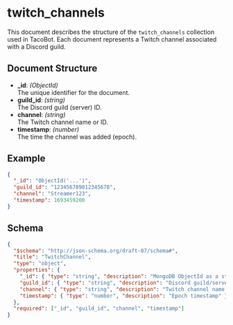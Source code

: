 # twitch_channels

This document describes the structure of the `twitch_channels` collection used in TacoBot. Each document represents a Twitch channel associated with a Discord guild.

## Document Structure

- **_id**: *(ObjectId)*  
  The unique identifier for the document.
- **guild_id**: *(string)*  
  The Discord guild (server) ID.
- **channel**: *(string)*  
  The Twitch channel name or ID.
- **timestamp**: *(number)*  
  The time the channel was added (epoch).

## Example

```json
{
  "_id": "ObjectId('...')",
  "guild_id": "123456789012345678",
  "channel": "Streamer123",
  "timestamp": 1693459200
}
```

## Schema

```json
{
  "$schema": "http://json-schema.org/draft-07/schema#",
  "title": "TwitchChannel",
  "type": "object",
  "properties": {
    "_id": { "type": "string", "description": "MongoDB ObjectId as a string" },
    "guild_id": { "type": "string", "description": "Discord guild/server ID" },
    "channel": { "type": "string", "description": "Twitch channel name or ID" },
    "timestamp": { "type": "number", "description": "Epoch timestamp" }
  },
  "required": ["_id", "guild_id", "channel", "timestamp"]
}
```
